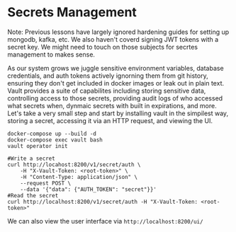 # Secrets Management

Note: Previous lessons have largely ignored hardening guides for setting up mongodb, kafka, etc. We also haven't coverd signing JWT tokens with a secret key. We might need to touch on those subjects for secrtes management to makes sense.

As our system grows we juggle sensitive environment variables, database credentials, and auth tokens actively ignorning them from git history, ensuring they don't get included in docker images or leak out in plain text. Vault provides a suite of capabilites including storing sensitive data, controlling access to those secrets, providing audit logs of who accessed what secrets when, dynmaic secrets with built in expirations, and more. Let's take a very small step and start by installing vault in the simpilest way, storing a secret, accessing it via an HTTP request, and viewing the UI.

```
docker-compose up --build -d
docker-compose exec vault bash
vault operator init

#Write a secret
curl http://locahost:8200/v1/secret/auth \
    -H "X-Vault-Token: <root-token>" \
    -H "Content-Type: application/json" \
    --request POST \
    --data '{"data": {"AUTH_TOKEN": "secret"}}'
#Read the secret
curl http://localhost:8200/v1/secret/auth -H "X-Vault-Token: <root-token>"
```

We can also view the user interface via `http://localhost:8200/ui/`
